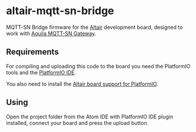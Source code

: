 # altair-mqtt-sn-bridge

MQTT-SN Bridge firmware for the [Altair](http://www.aquila.io/en) development board, designed to work with [Aquila MQTT-SN Gateway](https://github.com/Rodmg/aquila-mqtt-sn-gateway).

## Requirements

For compiling and uploading this code to the board you need the PlatformIO tools and the [PlatformIO IDE](http://platformio.org/get-started).

You also need to install the [Altair board support for PlatformIO](https://github.com/Rodmg/altair-platformio).

## Using

Open the project folder from the Atom IDE with PlatformIO IDE plugin installed, connect your board and press the upload button.
